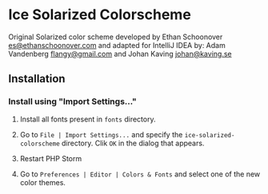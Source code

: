 Ice Solarized Colorscheme
=======================================

Original Solarized color scheme developed by Ethan Schoonover <es@ethanschoonover.com> 
and adapted for IntelliJ IDEA by: Adam Vandenberg <flangy@gmail.com> and Johan Kaving <johan@kaving.se>

Installation
------------

### Install using "Import Settings..."

1. Install all fonts present in `fonts` directory.

2. Go to `File | Import Settings...` and specify the `ice-solarized-colorscheme` directory.
 Clik `OK` in the dialog that appears.

3. Restart PHP Storm

4. Go to `Preferences | Editor | Colors & Fonts` and select one of the new 
color themes.
